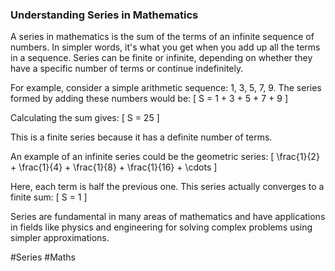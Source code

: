 ### Understanding Series in Mathematics

A series in mathematics is the sum of the terms of an infinite sequence of numbers. In simpler words, it's what you get when you add up all the terms in a sequence. Series can be finite or infinite, depending on whether they have a specific number of terms or continue indefinitely.

For example, consider a simple arithmetic sequence: 1, 3, 5, 7, 9. The series formed by adding these numbers would be:
\[ S = 1 + 3 + 5 + 7 + 9 \]

Calculating the sum gives:
\[ S = 25 \]

This is a finite series because it has a definite number of terms.

An example of an infinite series could be the geometric series: 
\[ \frac{1}{2} + \frac{1}{4} + \frac{1}{8} + \frac{1}{16} + \cdots \]

Here, each term is half the previous one. This series actually converges to a finite sum:
\[ S = 1 \]

Series are fundamental in many areas of mathematics and have applications in fields like physics and engineering for solving complex problems using simpler approximations.

#Series #Maths